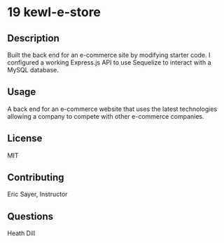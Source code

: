 # 19 kewl-e-store

## Description
Built the back end for an e-commerce site by modifying starter code. I configured a working Express.js API to use Sequelize to interact with a MySQL database.

## Usage
A back end for an e-commerce website that uses the latest technologies allowing a company to compete with other e-commerce companies.

## License
MIT

## Contributing
Eric Sayer, Instructor

## Questions
Heath Dill 